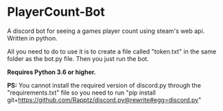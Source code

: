 # PlayerCount-Bot
A discord bot for seeing a games player count using steam's web api. Written in python.

All you need to do to use it is to create a file called "token.txt" in the same folder as the bot.py file. Then you just run the bot.

**Requires Python 3.6 or higher.**

**PS:** You cannot install the required version of discord.py through the "requirements.txt" file so you need to run "pip install git+https://github.com/Rapptz/discord.py@rewrite#egg=discord.py"
